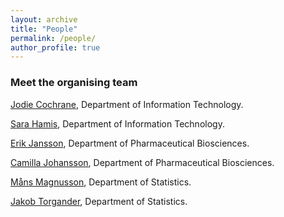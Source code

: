 ```yaml
---
layout: archive
title: "People"
permalink: /people/
author_profile: true
---
```


### Meet the organising team



<p><a href="https://www.uu.se/en/contact-and-organisation/staff?query=N24-1712">Jodie Cochrane</a>, Department of Information Technology. </p>

<p><a href="https://www.uu.se/en/contact-and-organisation/staff?query=N24-337">Sara Hamis</a>, Department of Information Technology. </p>

<p><a href="https://www.uu.se/en/contact-and-organisation/staff?query=N15-1950">Erik Jansson</a>, Department of Pharmaceutical Biosciences. </p>

<p><a href="https://www.uu.se/en/contact-and-organisation/staff?query=N24-1495">Camilla Johansson</a>, Department of Pharmaceutical Biosciences. </p>

<p><a href="https://www.uu.se/en/contact-and-organisation/staff?query=N20-1227">Måns Magnusson</a>, Department of Statistics. </p>

<p><a href="https://www.uu.se/en/contact-and-organisation/staff?query=N23-1250">Jakob Torgander</a>, Department of Statistics. </p>

